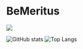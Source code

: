 # BeMeritus

![](https://komarev.com/ghpvc/?username=bemeritus)

![GitHub stats](https://github-readme-stats.vercel.app/api?username=bemeritus&count_private=true&show_icons=true&line_height=40&theme=gruvbox)
![Top Langs](https://github-readme-stats.vercel.app/api/top-langs/?username=bemeritus&langs_count=5&hide=html,cmake&theme=gruvbox)
